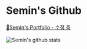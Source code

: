 
<h1>
        Semin's Github
</h1>

<div>

[🔗Semin's Portfolio - 수정 중](https://www.notion.so/24b62925eca8802db15ed2fd4dfd073a)
<br><br>
![Semin's github stats](https://github-readme-stats.vercel.app/api?username=semInDev&show_icons=true&theme=tokyonight&hide=stars)

</div>


